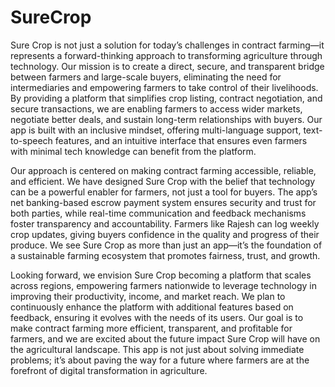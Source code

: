 # SureCrop
Sure Crop is not just a solution for today’s challenges in contract farming—it represents a forward-thinking approach to transforming agriculture through technology. Our mission is to create a direct, secure, and transparent bridge between farmers and large-scale buyers, eliminating the need for intermediaries and empowering farmers to take control of their livelihoods. By providing a platform that simplifies crop listing, contract negotiation, and secure transactions, we are enabling farmers to access wider markets, negotiate better deals, and sustain long-term relationships with buyers. Our app is built with an inclusive mindset, offering multi-language support, text-to-speech features, and an intuitive interface that ensures even farmers with minimal tech knowledge can benefit from the platform.

Our approach is centered on making contract farming accessible, reliable, and efficient. We have designed Sure Crop with the belief that technology can be a powerful enabler for farmers, not just a tool for buyers. The app’s net banking-based escrow payment system ensures security and trust for both parties, while real-time communication and feedback mechanisms foster transparency and accountability. Farmers like Rajesh can log weekly crop updates, giving buyers confidence in the quality and progress of their produce. We see Sure Crop as more than just an app—it’s the foundation of a sustainable farming ecosystem that promotes fairness, trust, and growth.

Looking forward, we envision Sure Crop becoming a platform that scales across regions, empowering farmers nationwide to leverage technology in improving their productivity, income, and market reach. We plan to continuously enhance the platform with additional features based on feedback, ensuring it evolves with the needs of its users. Our goal is to make contract farming more efficient, transparent, and profitable for farmers, and we are excited about the future impact Sure Crop will have on the agricultural landscape. This app is not just about solving immediate problems; it’s about paving the way for a future where farmers are at the forefront of digital transformation in agriculture.
